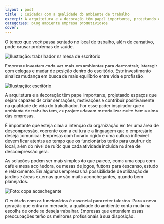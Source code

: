 ```yaml
---
layout : post
title  : Cuidados com a qualidade do ambiente de trabalho
excerpt: A arquitetura e a decoração têm papel importante, projetando espaços que sejam capazes de criar sensações, motivações e contribuir positivamente na qualidade de vida do trabalhador. Por esse poder inspirador que o ambiente de trabalho tem, os projetos devem materializar muito bem a alma das empresas.
categories: blog ambiente empresa produtividade
cover: 
---
```


<div class="grid _center">
    <div class="cell">
        <p>O tempo que você passa sentado no local de trabalho, além de cansativo, pode causar problemas de saúde.</p>
    </div>
    <div class="cell"><img src="https://c2.staticflickr.com/6/5693/30003658090_357cb58afa_z.jpg" alt="Ilustração: trabalhador na mesa de escritório"></div>
</div>

Empresas investem cada vez mais em ambientes para descontrair, interagir com colegas e mudar de posição dentro do escritório. Este investimento sinaliza mudança em busca de mais equilíbrio entre vida e profissão.

<div class="grid _center">
    <div class="cell"><img src="https://c2.staticflickr.com/6/5786/29669950414_fced6ae286_z.jpg" alt="Ilustração: escritório"></div>
    <div class="cell">
        <p>A arquitetura e a decoração têm papel importante, projetando espaços que sejam capazes de criar sensações, motivações e contribuir positivamente na qualidade de vida do trabalhador. Por esse poder inspirador que o ambiente de trabalho tem, os projetos devem materializar muito bem a alma das empresas.</p>
        <p>É importante que esteja clara a intenção da organização em ter uma área de descompressão, coerente com a cultura e a linguagem que o empresário deseja comunicar. Empresas com horário rígido e uma cultura inflexível devem ficar atentas ao tempo que os funcionários terão para usufruir do local, além do nível de ruído que cada atividade incluída na área de descompressão gera.</p>
    </div>
</div>


<div class="grid _center">
    <div class="cell">
        <p>As soluções podem ser mais simples do que parece, como uma copa com café e mesa acolhedora, ou mesas de jogos, futtons para descanso, estudo e relaxamento. Em algumas empresas há possibilidade de utilização de jardins e áreas externas que são muito aconchegantes, quando bem planejados.</p>
    </div>
    <div class="cell"><img src="https://c1.staticflickr.com/9/8549/29670076894_dda4846ee8_o.jpg" alt="Foto: copa aconchegante"></div>
</div>

O cuidado com os funcionários é essencial para reter talentos. Para a nova geração que entra no mercado, a qualidade do ambiente conta muito na escolha de onde se deseja trabalhar. Empresas que entendem essas preocupações terão os melhores profissionais à sua disposição.
